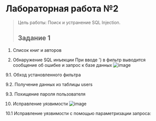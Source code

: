 # Лабораторная работа №2
> Цель работы: Поиск и устранение SQL Injection.
> ## Задание 1

1. Список книг и авторов

8. Обнаружение SQL инъекции
При вводе ') в фильтр выводится сообщение об ошибке и запрос к базе данных
![image](https://user-images.githubusercontent.com/90596797/147047474-c9e866cd-32ca-4150-8a11-fb6d0f499963.png)



9.1. Обход установленного фильтра


9.2. Получение данных из таблицы users

9.3. Похищение пароля пользователя

10. Исправление уязвимости
![image](https://user-images.githubusercontent.com/90596797/147051589-25bc193c-6332-41e6-8386-dfd151f4bc3f.png)


10.1 Исправление уязвимости с помощью параметризации запроса:


